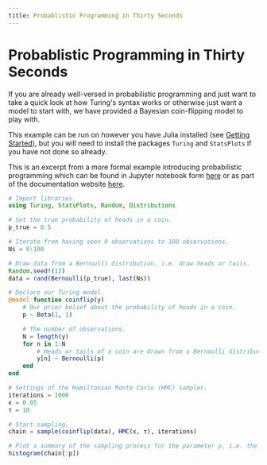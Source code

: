 ```yaml
---
title: Probablistic Programming in Thirty Seconds
---
```


# Probablistic Programming in Thirty Seconds

If you are already well-versed in probabilistic programming and just want to take a quick look at how Turing's syntax works or otherwise just want a model to start with, we have provided a Bayesian coin-flipping model to play with.


This example can be run on however you have Julia installed (see [Getting Started]({{site.baseurl}}/docs/using-turing/get-started)), but you will need to install the packages `Turing` and `StatsPlots` if you have not done so already.


This is an excerpt from a more formal example introducing probabilistic programming which can be found in Jupyter notebook form [here](https://nbviewer.jupyter.org/github/TuringLang/TuringTutorials/blob/master/0_Introduction.ipynb) or as part of the documentation website [here]({{site.baseurl}}/tutorials).


```julia
# Import libraries.
using Turing, StatsPlots, Random, Distributions

# Set the true probability of heads in a coin.
p_true = 0.5

# Iterate from having seen 0 observations to 100 observations.
Ns = 0:100

# Draw data from a Bernoulli distribution, i.e. draw heads or tails.
Random.seed!(12)
data = rand(Bernoulli(p_true), last(Ns))

# Declare our Turing model.
@model function coinflip(y)
    # Our prior belief about the probability of heads in a coin.
    p ~ Beta(1, 1)

    # The number of observations.
    N = length(y)
    for n in 1:N
        # Heads or tails of a coin are drawn from a Bernoulli distribution.
        y[n] ~ Bernoulli(p)
    end
end

# Settings of the Hamiltonian Monte Carlo (HMC) sampler.
iterations = 1000
ϵ = 0.05
τ = 10

# Start sampling.
chain = sample(coinflip(data), HMC(ϵ, τ), iterations)

# Plot a summary of the sampling process for the parameter p, i.e. the probability of heads in a coin.
histogram(chain[:p])
```

